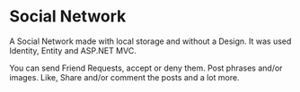 # Social Network
A Social Network made with local storage and without a Design. It was used Identity, Entity and ASP.NET MVC. 

You can send Friend Requests, accept or deny them. Post phrases and/or images. Like, Share and/or comment the posts and a lot more.
